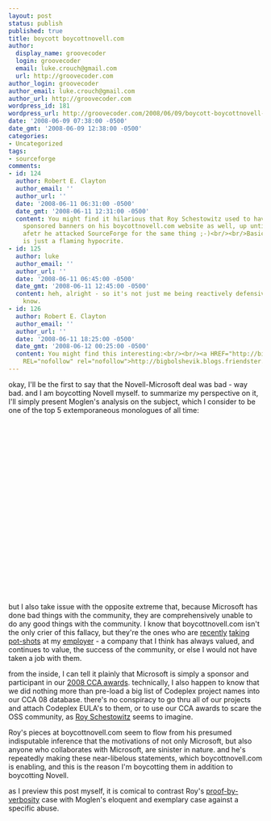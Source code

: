 ```yaml
---
layout: post
status: publish
published: true
title: boycott boycottnovell.com
author:
  display_name: groovecoder
  login: groovecoder
  email: luke.crouch@gmail.com
  url: http://groovecoder.com
author_login: groovecoder
author_email: luke.crouch@gmail.com
author_url: http://groovecoder.com
wordpress_id: 181
wordpress_url: http://groovecoder.com/2008/06/09/boycott-boycottnovell-com/
date: '2008-06-09 07:38:00 -0500'
date_gmt: '2008-06-09 12:38:00 -0500'
categories:
- Uncategorized
tags:
- sourceforge
comments:
- id: 124
  author: Robert E. Clayton
  author_email: ''
  author_url: ''
  date: '2008-06-11 06:31:00 -0500'
  date_gmt: '2008-06-11 12:31:00 -0500'
  content: You might find it hilarious that Roy Schestowitz used to have Microsoft
    sponsored banners on his boycottnovell.com website as well, up until a few days
    afetr he attacked SourceForge for the same thing ;-)<br/><br/>Basically, the guy
    is just a flaming hypocrite.
- id: 125
  author: luke
  author_email: ''
  author_url: ''
  date: '2008-06-11 06:45:00 -0500'
  date_gmt: '2008-06-11 12:45:00 -0500'
  content: heh, alright - so it's not just me being reactively defensive. good to
    know.
- id: 126
  author: Robert E. Clayton
  author_email: ''
  author_url: ''
  date: '2008-06-11 18:25:00 -0500'
  date_gmt: '2008-06-12 00:25:00 -0500'
  content: You might find this interesting:<br/><br/><a HREF="http://bigbolshevik.blogs.friendster.com/a_man_and_his_penguin/2008/06/boycott_boycott.html"
    REL="nofollow" rel="nofollow">http://bigbolshevik.blogs.friendster.com/a_man_and_his_penguin/2008/06/boycott_boycott.html</a>
---
```

<p>okay, I'll be the first to say that the Novell-Microsoft deal was bad - way bad. and I am boycotting Novell myself. to summarize my perspective on it, I'll simply present Moglen's analysis on the subject, which I consider to be one of the top 5 extemporaneous monologues of all time:</p>
<p><object height="344" width="425"><param name="movie" value="http://www.youtube.com/v/6YExl9ojclo&amp;hl=en"><embed src="http://www.youtube.com/v/6YExl9ojclo&amp;hl=en" type="application/x-shockwave-flash" height="344" width="425"></embed></object></p>
<p>but I also take issue with the opposite extreme that, because Microsoft has done bad things with the community, they are comprehensively unable to do any good things with the community. I know that boycottnovell.com isn't the only crier of this fallacy, but they're the ones who are <a href="http://boycottnovell.com/2008/05/19/microsoft-pockets-sf-net/">recently</a> <a href="http://boycottnovell.com/2008/05/27/newsforge-and-ad-sponsorship/">taking</a> <a href="http://boycottnovell.com/2008/06/09/codeplex-and-sourceforge/">pot-shots</a> at my <a href="http://sourceforge.net/">employer</a> - a company that I think has always valued, and continues to value, the success of the community, or else I would not have taken a job with them.</p>
<p>from the inside, I can tell it plainly that Microsoft is simply a sponsor and participant in our <a href="http://sourceforge.net/community/cca08">2008 CCA awards</a>. technically, I also happen to know that we did nothing more than pre-load a big list of Codeplex project names into our CCA 08 database. there's no conspiracy to go thru all of our projects and attach Codeplex EULA's to them, or to use our CCA awards to scare the OSS community, as <a nicetitle="Posts by Roy Schestowitz" href="http://boycottnovell.com/author/schestowitz/">Roy Schestowitz</a> seems to imagine.</p>
<p>Roy's pieces at boycottnovell.com seem to flow from his presumed indisputable inference that the motivations of not only Microsoft, but also anyone who collaborates with Microsoft, are sinister in nature. and he's repeatedly making these near-libelous statements, which boycottnovell.com is enabling, and this is the reason I'm boycotting them in addition to boycotting Novell.</p>
<p>as I preview this post myself, it is comical to contrast Roy's <a href="http://en.wikipedia.org/wiki/Proof_by_verbosity">proof-by-verbosity</a> case with Moglen's eloquent and exemplary case against a specific abuse.</p>
